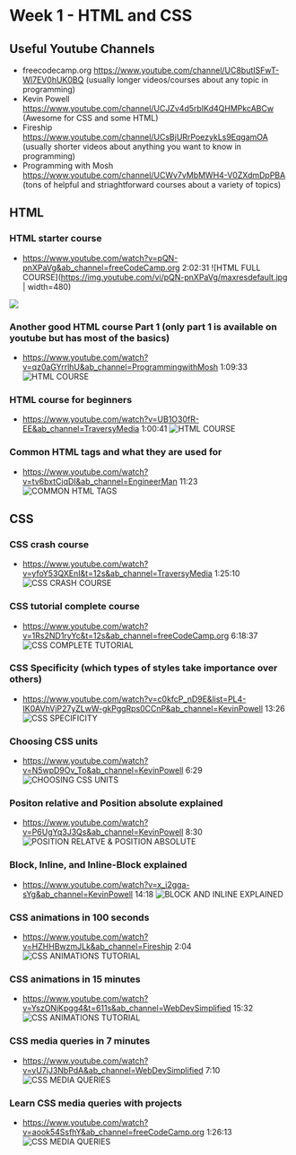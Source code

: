 # Week 1 - HTML and CSS

## Useful Youtube Channels
- freecodecamp.org https://www.youtube.com/channel/UC8butISFwT-Wl7EV0hUK0BQ (usually longer videos/courses about any topic in programming)
- Kevin Powell https://www.youtube.com/channel/UCJZv4d5rbIKd4QHMPkcABCw (Awesome for CSS and some HTML)
- Fireship https://www.youtube.com/channel/UCsBjURrPoezykLs9EqgamOA (usually shorter videos about anything you want to know in programming)
- Programming with Mosh https://www.youtube.com/channel/UCWv7vMbMWH4-V0ZXdmDpPBA (tons of helpful and striaghtforward courses about a variety of topics)


## HTML

### HTML starter course
- https://www.youtube.com/watch?v=pQN-pnXPaVg&ab_channel=freeCodeCamp.org 2:02:31
![HTML FULL COURSE](https://img.youtube.com/vi/pQN-pnXPaVg/maxresdefault.jpg | width=480)
<img src="https://img.youtube.com/vi/pQN-pnXPaVg/maxresdefault.jpg">

### Another good HTML course Part 1 (only part 1 is available on youtube but has most of the basics)
- https://www.youtube.com/watch?v=qz0aGYrrlhU&ab_channel=ProgrammingwithMosh 1:09:33
![HTML COURSE](https://img.youtube.com/vi/qz0aGYrrlhU/maxresdefault.jpg)

### HTML course for beginners
- https://www.youtube.com/watch?v=UB1O30fR-EE&ab_channel=TraversyMedia 1:00:41
![HTML COURSE](https://img.youtube.com/vi/UB1O30fR-EE/maxresdefault.jpg)

### Common HTML tags and what they are used for
- https://www.youtube.com/watch?v=tv6bxtCjqDI&ab_channel=EngineerMan 11:23
![COMMON HTML TAGS](https://img.youtube.com/vi/tv6bxtCjqDI/maxresdefault.jpg)


## CSS

### CSS crash course
- https://www.youtube.com/watch?v=yfoY53QXEnI&t=12s&ab_channel=TraversyMedia 1:25:10
![CSS CRASH COURSE](https://img.youtube.com/vi/yfoY53QXEnI/maxresdefault.jpg)

### CSS tutorial complete course
- https://www.youtube.com/watch?v=1Rs2ND1ryYc&t=12s&ab_channel=freeCodeCamp.org 6:18:37
![CSS COMPLETE TUTORIAL](https://img.youtube.com/vi/1Rs2ND1ryYc/maxresdefault.jpg)

### CSS Specificity (which types of styles take importance over others)
- https://www.youtube.com/watch?v=c0kfcP_nD9E&list=PL4-IK0AVhVjP27yZLwW-gkPggRps0CCnP&ab_channel=KevinPowell 13:26
![CSS SPECIFICITY](https://img.youtube.com/vi/c0kfcP_nD9E/maxresdefault.jpg)

### Choosing CSS units
- https://www.youtube.com/watch?v=N5wpD9Ov_To&ab_channel=KevinPowell 6:29
![CHOOSING CSS UNITS](https://img.youtube.com/vi/N5wpD9Ov_To/maxresdefault.jpg)

### Positon relative and Position absolute explained
- https://www.youtube.com/watch?v=P6UgYq3J3Qs&ab_channel=KevinPowell 8:30
![POSITION RELATVE & POSITION ABSOLUTE](https://img.youtube.com/vi/P6UgYq3J3Qs/maxresdefault.jpg)

### Block, Inline, and Inline-Block explained
- https://www.youtube.com/watch?v=x_i2gga-sYg&ab_channel=KevinPowell 14:18
![BLOCK AND INLINE EXPLAINED](https://img.youtube.com/vi/x_i2gga-sYg/maxresdefault.jpg)

### CSS animations in 100 seconds 
- https://www.youtube.com/watch?v=HZHHBwzmJLk&ab_channel=Fireship 2:04
![CSS ANIMATIONS TUTORIAL](https://img.youtube.com/vi/HZHHBwzmJLk/maxresdefault.jpg)

### CSS animations in 15 minutes
- https://www.youtube.com/watch?v=YszONjKpgg4&t=611s&ab_channel=WebDevSimplified 15:32
![CSS ANIMATIONS TUTORIAL](https://img.youtube.com/vi/YszONjKpgg4/maxresdefault.jpg)

### CSS media queries in 7 minutes
- https://www.youtube.com/watch?v=yU7jJ3NbPdA&ab_channel=WebDevSimplified 7:10
![CSS MEDIA QUERIES](https://img.youtube.com/vi/yU7jJ3NbPdA/maxresdefault.jpg)

### Learn CSS media queries with projects
- https://www.youtube.com/watch?v=aook54SsfhY&ab_channel=freeCodeCamp.org 1:26:13 
![CSS MEDIA QUERIES](https://img.youtube.com/vi/aook54SsfhY/maxresdefault.jpg)

